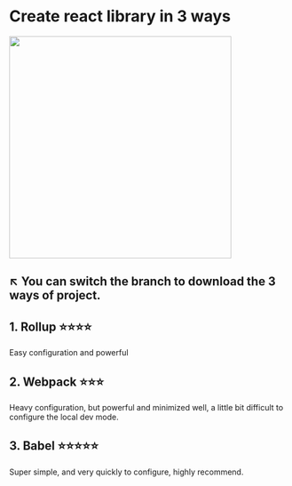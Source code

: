 # Create react library in 3 ways

<img width='400px' style="margin: auto;" src='https://i.postimg.cc/YqTxYqSt/7-9-i-Pad-mini.png' />

## ↖ You can switch the branch to download the 3 ways of project.

## 1. Rollup ⭐️⭐️⭐️⭐
Easy configuration and powerful

## 2. Webpack ⭐️⭐️⭐️
Heavy configuration, but powerful and minimized well, a little bit difficult to configure the local dev mode.

## 3. Babel ⭐️⭐️⭐️⭐️⭐️
Super simple, and very quickly to configure, highly recommend.